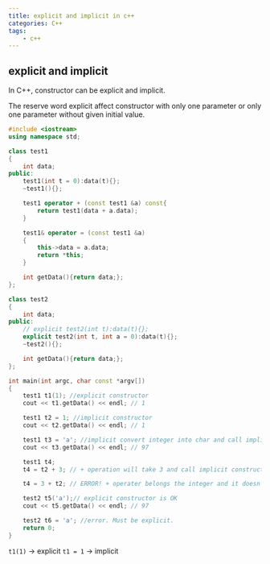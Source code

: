 ```yaml
---
title: explicit and implicit in c++
categories: C++
tags:
    - c++
---
```


## explicit and implicit

In C++, constructor can be explicit and implicit.

The reserve word explicit affect constructor with only one parameter or only one parameter without given initial value.

```cpp
#include <iostream>
using namespace std;

class test1
{
    int data;
public:
    test1(int t = 0):data(t){};
    ~test1(){};

    test1 operator + (const test1 &a) const{
        return test1(data + a.data);
    }

    test1& operator = (const test1 &a)
    {
        this->data = a.data;
        return *this;
    }

    int getData(){return data;};
};

class test2
{
    int data;
public:
    // explicit test2(int t):data(t){};
    explicit test2(int t, int a = 0):data(t){};
    ~test2(){};

    int getData(){return data;};
};

int main(int argc, char const *argv[])
{
    test1 t1(1); //explicit constructor
    cout << t1.getData() << endl; // 1

    test1 t2 = 1; //implicit constructor
    cout << t2.getData() << endl; // 1

    test1 t3 = 'a'; //implicit convert integer into char and call implicit constructor
    cout << t3.getData() << endl; // 97

    test1 t4;
    t4 = t2 + 3; // + operation will take 3 and call implicit constructor

    t4 = 3 + t2; // ERROR! + operater belongs the integer and it doesn't know how to convert t2

    test2 t5('a');// explicit constructor is OK
    cout << t5.getData() << endl; // 97

    test2 t6 = 'a'; //error. Must be explicit.
    return 0;
}
```

`t1(1)` -> explicit
`t1 = 1` -> implicit
